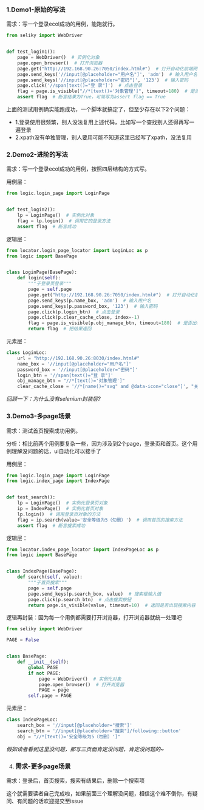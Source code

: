 ### 1.Demo1-原始的写法

需求：写一个登录ecol成功的用例，能跑就行。

```python
from seliky import WebDriver


def test_login1():
    page = WebDriver()  # 实例化对象
    page.open_browser()  # 打开浏览器
    page.get("http://192.168.90.26:7050/index.html#")  # 打开自动化前端网站
    page.send_keys('//input[@placeholder="用户名"]', 'adm')  # 输入用户名
    page.send_keys('//input[@placeholder="密码"]', '123')  # 输入密码
    page.click('//span[text()="登 录"]')  # 点击登录
    flag = page.is_visible("//*[text()='对象管理']", timeout=180)  # 是否出现“对象管理”，is_visible返回True或False
    assert flag  # 断言结果为True，可简写为assert flag == True
```

上面的测试用例确实能跑成功，一个脚本就搞定了，但至少存在以下2个问题：

- 1.登录使用很频繁，别人没法复用上述代码，比如写一个查找别人还得再写一遍登录
- 2.xpath没有单独管理，别人要用可能不知道这里已经写了xpath，没法复用



### 2.Demo2-进阶的写法

需求：写一个登录ecol成功的用例，按照四层结构的方式写。

用例层：

```python
from logic.login_page import LoginPage


def test_login2():
    lp = LoginPage()  # 实例化对象
    flag = lp.login()  # 调用它的登录方法
    assert flag  # 断言成功
```

逻辑层：

```python
from locator.login_page_locator import LoginLoc as p
from logic import BasePage


class LoginPage(BasePage):
    def login(self):
        """于登录页登录"""
        page = self.page
        page.get("http://192.168.90.26:7050/index.html#")  # 打开自动化前端网站
        page.send_keys(p.name_box, 'adm')  # 输入用户名
        page.send_keys(p.password_box, '123')  # 输入密码
        page.click(p.login_btn)  # 点击登录
        page.click(p.clear_cache_close, index=-1)
        flag = page.is_visible(p.obj_manage_btn, timeout=180)  # 是否出现“对象管理”，is_visible返回True或False
        return flag  # 把结果返回
```

元素层：

```python
class LoginLoc:
    url = "http://192.168.90.26:8030/index.html#"
    name_box = '//input[@placeholder="用户名"]'
    password_box = '//input[@placeholder="密码"]'
    login_btn = '//span[text()="登 录"]'
    obj_manage_btn = "//*[text()='对象管理']"
    clear_cache_close = '//*[name()="svg" and @data-icon="close"]', "关闭清除缓存提示"
```

*回顾一下：为什么没有selenium封装层?*



### 3.Demo3-多page场景

需求：测试首页搜索成功用例。

分析：相比前两个用例要复杂一些，因为涉及到2个page，登录页和首页。这个用例理解没问题的话，ui自动化可以接手了

用例层：

```python
from logic.login_page import LoginPage
from logic.index_page import IndexPage


def test_search():
    lp = LoginPage()  # 实例化登录页对象
    ip = IndexPage()  # 实例化首页对象
    lp.login()  # 调用登录页对象的方法
    flag = ip.search(value='安全等级为5（勿删）')  # 调用首页的搜索方法
    assert flag  # 断言搜索成功
```

逻辑层：

```python
from locator.index_page_locator import IndexPageLoc as p
from logic import BasePage


class IndexPage(BasePage):
    def search(self, value):
        """于首页搜索"""
        page = self.page
        page.send_keys(p.search_box, value)  # 搜索框输入值
        page.click(p.search_btn)  # 点击搜索按钮
        return page.is_visible(value, timeout=10)  # 返回是否出现搜索内容
```

逻辑再封装：因为每一个用例都需要打开浏览器，打开浏览器就统一处理吧

```python
from seliky import WebDriver

PAGE = False


class BasePage:
    def __init__(self):
        global PAGE
        if not PAGE:
            page = WebDriver()  # 实例化对象
            page.open_browser()  # 打开浏览器
            PAGE = page
        self.page = PAGE
```

元素层：

```python
class IndexPageLoc:
    search_box = '//input[@placeholder="搜索"]'
    search_btn = '//input[@placeholder="搜索"]/following::button'
    obj = "//*[text()='安全等级为5（勿删）']"
```

*假如读者看到这里没问题，那写三页面肯定没问题，肯定没问题的~*



4. ### 需求-更多page场景

需求：登录后，首页搜索，搜索有结果后，删除一个搜索项

这个就需要读者自己完成啦，如果前面三个理解没问题，相信这个难不倒你，有疑问、有问题的话欢迎提交至issue

